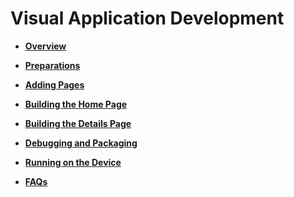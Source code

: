 # Visual Application Development<a name="EN-US_TOPIC_0000001111199420"></a>

-   **[Overview](overview-6.md)**  

-   **[Preparations](preparations.md)**  

-   **[Adding Pages](adding-pages.md)**  

-   **[Building the Home Page](building-the-home-page.md)**  

-   **[Building the Details Page](building-the-details-page.md)**  

-   **[Debugging and Packaging](debugging-and-packaging.md)**  

-   **[Running on the Device](running-on-the-device.md)**  

-   **[FAQs](faqs.md)**  


